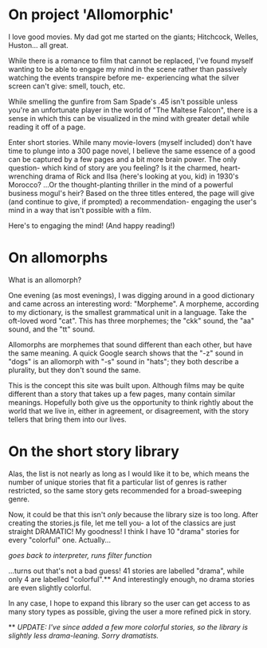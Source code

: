 # On project 'Allomorphic' #

I love good movies. My dad got me started on the giants; Hitchcock, Welles, Huston... all great. 

While there is a romance to film that cannot be replaced, I've found myself wanting to be able to engage my mind in the scene rather than passively watching the events transpire before me- experiencing what the silver screen can't give: smell, touch, etc.

While smelling the gunfire from Sam Spade's .45 isn't possible unless you're an unfortunate player in the world of "The Maltese Falcon", there is a sense in which this can be visualized in the mind with greater detail while reading it off of a page.

Enter short stories. While many movie-lovers (myself included) don't have time to plunge into a 300 page novel, I believe the same essence of a good can be captured by a few pages and a bit more brain power. The only question- which kind of story are you feeling? Is it the charmed, heart-wrenching drama of Rick and Ilsa (here's looking at you, kid) in 1930's Morocco? ...Or the thought-planting thriller in the mind of a powerful business mogul's heir? Based on the three titles entered, the page will give (and continue to give, if prompted) a recommendation- engaging the user's mind in a way that isn't possible with a film.

Here's to engaging the mind! (And happy reading!)

# On allomorphs #
What is an allomorph? 

One evening (as most evenings), I was digging around in a good dictionary and came across an interesting word: "Morpheme". A morpheme, according to my dictionary, is the smallest grammatical unit in a language. Take the oft-loved word "cat". This has three morphemes; the "ckk" sound, the "aa" sound, and the "tt" sound. 

Allomorphs are morphemes that sound different than each other, but have the same meaning. A quick Google search shows that the "-z" sound in "dogs" is an allomorph with "-s" sound in "hats"; they both describe a plurality, but they don't sound the same.

This is the concept this site was built upon. Although films may be quite different than a story that takes up a few pages, many contain similar meanings. Hopefully both give us the opportunity to think rightly about the world that we live in, either in agreement, or disagreement, with the story tellers that bring them into our lives.


# On the short story library #
Alas, the list is not nearly as long as I would like it to be, which means the number of unique stories that fit a particular list of genres is rather restricted, so the same story gets recommended for a broad-sweeping genre. 

Now, it could be that this isn't *only* because the library size is too long. After creating the stories.js file, let me tell you- a lot of the classics are just straight DRAMATIC! My goodness! I think I have 10 "drama" stories for every "colorful" one. Actually... 

*goes back to interpreter, runs filter function*

...turns out that's not a bad guess! 41 stories are labelled "drama", while only 4 are labelled "colorful".** And interestingly enough, no drama stories are even slightly colorful.

In any case, I hope to expand this library so the user can get access to as many story types as possible, giving the user a more refined pick in story.

** *UPDATE: I've since added a few more colorful stories, so the library is slightly less drama-leaning. Sorry dramatists.*
